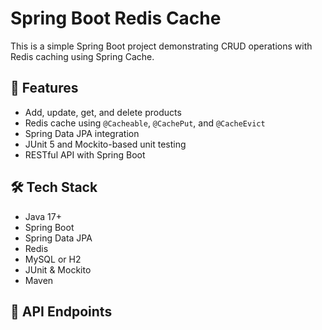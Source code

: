 # Spring Boot Redis Cache

This is a simple Spring Boot project demonstrating CRUD operations with Redis caching using Spring Cache.

## 🚀 Features

- Add, update, get, and delete products
- Redis cache using `@Cacheable`, `@CachePut`, and `@CacheEvict`
- Spring Data JPA integration
- JUnit 5 and Mockito-based unit testing
- RESTful API with Spring Boot

## 🛠️ Tech Stack

- Java 17+
- Spring Boot
- Spring Data JPA
- Redis
- MySQL or H2
- JUnit & Mockito
- Maven

## 🔗 API Endpoints

